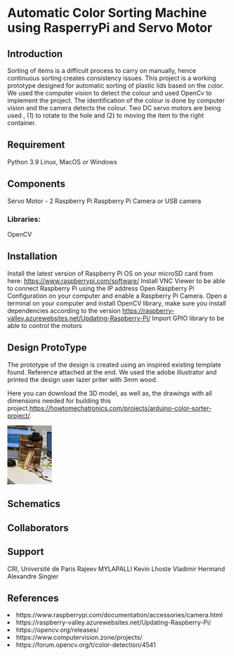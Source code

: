 # Automatic Color Sorting Machine using RasperryPi and Servo Motor

## Introduction

Sorting of items is a difficult process to carry on manually, hence continuous sorting creates consistency issues. This project is a working prototype designed for automatic sorting of plastic lids based on the color. We used the computer vision to detect the colour and used OpenCv to implement the project. The identification of the colour is done by computer vision and the camera detects the colour. Two DC servo motors are being used , (1) to rotate to the hole and (2) to moving the item to the right container.  

## Requirement
Python 3.9
Linux, MacOS or Windows

## Components
Servo Motor - 2
Raspberry Pi
Raspberry Pi Camera or USB camera

### Libraries:
OpenCV

## Installation

Install the latest version of Raspberry Pi OS on your microSD card from here: https://www.raspberrypi.com/software/
Install VNC Viewer to be able to connect Raspberry Pi using the IP address
Open Raspberry Pi Configuration on your computer and enable a Raspberry Pi Camera.
Open a terminal on your computer and install OpenCV library, make sure you install dependencies according to the version https://raspberry-valley.azurewebsites.net/Updating-Raspberry-Pi/ 
Import GPIO library to be able to control the motors 

## Design ProtoType

The prototype of the design is created using an inspired existing template found. Reference attached at the end. We used the adobe illustrator and printed the design user lazer priter with 3mm wood. 

Here you can download the 3D model, as well as, the drawings with all dimensions needed for building this project.https://howtomechatronics.com/projects/arduino-color-sorter-project/. 

<img src="IMG_6318.jpg" width="20%"/>  

## Schematics

## Collaborators

## Support
CRI, Université de Paris
Rajeev MYLAPALLI
Kevin Lhoste
Vladimir Hermand
Alexandre Singier

## References
<li> https://www.raspberrypi.com/documentation/accessories/camera.html 
<li>https://raspberry-valley.azurewebsites.net/Updating-Raspberry-Pi/
<li>https://opencv.org/releases/
<li>https://www.computervision.zone/projects/
<li>https://forum.opencv.org/t/color-detection/4541
